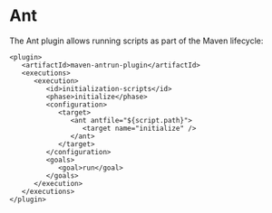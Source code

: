 # Ant

The Ant plugin allows running scripts as part of the Maven lifecycle:

```markup
<plugin>
   <artifactId>maven-antrun-plugin</artifactId>
   <executions>
      <execution>
         <id>initialization-scripts</id>
         <phase>initialize</phase>
         <configuration>
            <target>
               <ant antfile="${script.path}">
                  <target name="initialize" />
               </ant>
            </target>
         </configuration>
         <goals>
            <goal>run</goal>
         </goals>
      </execution>
   </executions>
</plugin>
```



